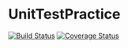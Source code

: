 # UnitTestPractice
[![Build Status](https://travis-ci.org/askudlarek/UnitTestPractice.svg?branch=master)](https://travis-ci.org/askudlarek/UnitTestPractice)
[![Coverage Status](https://coveralls.io/repos/github/askudlarek/UnitTestPractice/badge.svg?branch=master)](https://coveralls.io/github/askudlarek/UnitTestPractice?branch=master)
